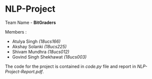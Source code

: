 # NLP-Project
Team Name - **BitGraders**

Members :
- Atulya Singh _(18ucs166)_
- Akshay Solanki _(18ucs225)_
- Shivam Mundhra _(18ucs012)_
- Govind Singh Shekhawat _(18ucs003)_


The code for the project is contained in _code.py_ file and report in _NLP-Project-Report.pdf_.
